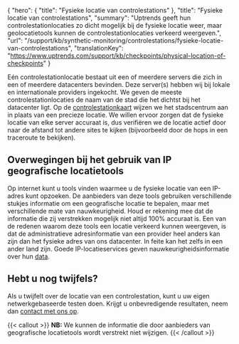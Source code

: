 {
  "hero": {
    "title": "Fysieke locatie van controlestations"
  },
  "title": "Fysieke locatie van controlestations",
  "summary": "Uptrends geeft hun controlestationlocaties zo dicht mogelijk bij de fysieke locatie weer, maar geolocatietools kunnen de controlestationlocaties verkeerd weergeven.",
  "url": "/support/kb/synthetic-monitoring/controlestations/fysieke-locatie-van-controlestations",
  "translationKey": "https://www.uptrends.com/support/kb/checkpoints/physical-location-of-checkpoints"
}

Eén controlestationlocatie bestaat uit een of meerdere servers die zich in een of meerdere datacenters bevinden. Deze server(s) hebben wij bij lokale en internationale providers ingekocht. We geven de meeste controlestationlocaties de naam van de stad die het dichtst bij het datacenter ligt. Op de [controlestationkaart](/controlestations) wijzen we het stadscentrum aan in plaats van een precieze locatie. We willen ervoor zorgen dat de fysieke locatie van elke server accuraat is, dus verifiëren we de locatie actief door naar de afstand tot andere sites te kijken (bijvoorbeeld door de hops in een traceroute te bekijken).

## Overwegingen bij het gebruik van IP geografische locatietools

Op internet kunt u tools vinden waarmee u de fysieke locatie van een IP-adres kunt opzoeken. De aanbieders van deze tools gebruiken verschillende stukjes informatie om een geografische locatie te bepalen, maar met verschillende mate van nauwkeurigheid. Houd er rekening mee dat de informatie die zij verstrekken mogelijk niet altijd 100% accuraat is. Een van de redenen waarom deze tools een locatie verkeerd kunnen weergeven, is dat de administratieve adresinformatie van een provider heel anders kan zijn dan het fysieke adres van ons datacenter. In feite kan het zelfs in een ander land zijn. Goede IP-locatieservices geven nauwkeurigheidsinformatie over hun [data](https://www.maxmind.com/en/geoip2-city-database-accuracy).

## Hebt u nog twijfels?

Als u twijfelt over de locatie van een controlestation, kunt u uw eigen netwerkgebaseerde testen doen. Krijgt u onbevredigende resultaten, neem dan [contact met ons op](https://www.uptrends.com/contact).

{{< callout >}}
**NB:** We kunnen de informatie die door aanbieders van geografische locatietools wordt verstrekt niet wijzigen.
{{< /callout >}}
